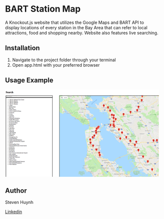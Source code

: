 # BART Station Map
A Knockout.js website that utilizes the Google Maps and BART API to display locations of every station in the Bay Area that can refer to local attractions, food and shopping nearby. Website also features live searching.

## Installation
1) Navigate to the project folder through your terminal
2) Open app.html with your preferred browser

## Usage Example
![alt text](example.png)

## Author
Steven Huynh


[Linkedin](https://www.linkedin.com/in/stevenhuynh17/)
